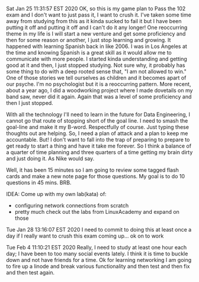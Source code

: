 Sat Jan 25 11:31:57 EST 2020
OK, so this is my game plan to Pass the 102 exam and I don't want to just pass it, I want to crush it.  I've taken some time away from studying from this as it kinda sucked to fail it but I have been putting it off and putting it off and I can't do it any longer!  One reoccurring theme in my life is I will start a new venture and get some proficiency and then for some reason or another, I just stop learning and growing.  It happened with learning Spanish back in like 2006.  I was in Los Angeles at the time and knowing Spanish is a great skill as it would allow me to communicate with more people.  I started kinda understanding and getting good at it and then, I just stopped studying.  Not sure why, it probably has some thing to do with a deep rooted sense that, "I am not allowed to win."  One of those stories we tell ourselves as children and it becomes apart of our psyche.  I'm no psychologist but it is a reoccurring pattern.  More recent, about a year ago, I did a woodworking project where I made dovetails on my band saw, never did it again.  Again that was a level of some proficiency and then I just stopped.

With all the technology I'll need to learn in the future for Data Engineering, I cannot go that route of stopping short of the goal line.  I need to smash the goal-line and make it my B-word.  Respectfully of course.  Just typing these thoughts out are helping.  So, I need a plan of attack and a plan to keep me accountable.  But!  I don't want to fall into the trap of preparing to prepare to get ready to start a thing and have it take me forever.  So I think a balance of a quarter of time planning and three quarters of a time getting my brain dirty and just doing it.  As Nike would say.

Well, it has been 15 minutes so I am going to review some tagged flash cards and make a new note page for those questions.  My goal is to do 10 questions in 45 mins. BRB.

IDEA: Come up with my own lab(kata) of:
* configuring network connections from scratch
* pretty much check out the labs from LinuxAcademy and expand on those

Tue Jan 28 13:16:07 EST 2020
I need to commit to doing this at least once a day if I really want to crush this exam coming up...  ok on to work

Tue Feb  4 11:10:21 EST 2020
Really, I need to study at least one hour each day; I have been to too many social events lately.  I think it is time to buckle down and not have friends for a time.  Ok for learning networking I am going to fire up a linode and break various functionality and then test and then fix and then test again.

